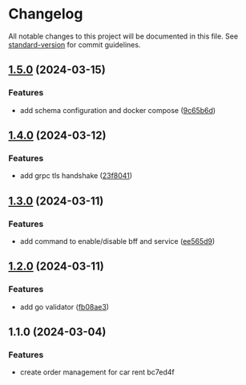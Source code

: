 # Changelog

All notable changes to this project will be documented in this file. See [standard-version](https://github.com/conventional-changelog/standard-version) for commit guidelines.

## [1.5.0](https://github.com/achwanyusuf/carrent-ordersvc/compare/v1.4.0...v1.5.0) (2024-03-15)


### Features

* add schema configuration and docker compose ([9c65b6d](https://github.com/achwanyusuf/carrent-ordersvc/commit/9c65b6d53d87b3c8e8e484ac78d8827c9c528a8c))

## [1.4.0](https://github.com/achwanyusuf/carrent-ordersvc/compare/v1.3.0...v1.4.0) (2024-03-12)


### Features

* add grpc tls handshake ([23f8041](https://github.com/achwanyusuf/carrent-ordersvc/commit/23f8041ac96048f449f435966a25ab6fbbd940af))

## [1.3.0](https://github.com/achwanyusuf/carrent-ordersvc/compare/v1.2.0...v1.3.0) (2024-03-11)


### Features

* add command to enable/disable bff and service ([ee565d9](https://github.com/achwanyusuf/carrent-ordersvc/commit/ee565d9e12205b112d9edd4756b90a4c3c6ab61c))

## [1.2.0](https://github.com/achwanyusuf/carrent-ordersvc/compare/v1.1.0...v1.2.0) (2024-03-11)


### Features

* add go validator ([fb08ae3](https://github.com/achwanyusuf/carrent-ordersvc/commit/fb08ae382f1e0c94771d65e9d00893155b5faf58))

## 1.1.0 (2024-03-04)


### Features

* create order management for car rent bc7ed4f
